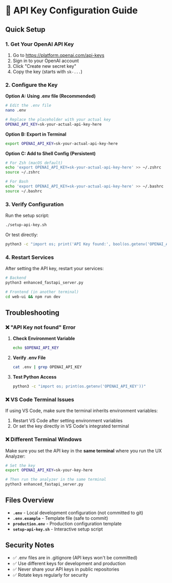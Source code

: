# 🔑 API Key Configuration Guide

## Quick Setup

### 1. **Get Your OpenAI API Key**
1. Go to https://platform.openai.com/api-keys
2. Sign in to your OpenAI account
3. Click "Create new secret key"
4. Copy the key (starts with `sk-...`)

### 2. **Configure the Key**

**Option A: Using .env file (Recommended)**
```bash
# Edit the .env file
nano .env

# Replace the placeholder with your actual key
OPENAI_API_KEY=sk-your-actual-api-key-here
```

**Option B: Export in Terminal**
```bash
export OPENAI_API_KEY=sk-your-actual-api-key-here
```

**Option C: Add to Shell Config (Persistent)**
```bash
# For Zsh (macOS default)
echo 'export OPENAI_API_KEY=sk-your-actual-api-key-here' >> ~/.zshrc
source ~/.zshrc

# For Bash
echo 'export OPENAI_API_KEY=sk-your-actual-api-key-here' >> ~/.bashrc
source ~/.bashrc
```

### 3. **Verify Configuration**

Run the setup script:
```bash
./setup-api-key.sh
```

Or test directly:
```bash
python3 -c "import os; print('API Key found:', bool(os.getenv('OPENAI_API_KEY')))"
```

### 4. **Restart Services**

After setting the API key, restart your services:
```bash
# Backend
python3 enhanced_fastapi_server.py

# Frontend (in another terminal)
cd web-ui && npm run dev
```

## Troubleshooting

### ❌ "API Key not found" Error

1. **Check Environment Variable**
   ```bash
   echo $OPENAI_API_KEY
   ```

2. **Verify .env File**
   ```bash
   cat .env | grep OPENAI_API_KEY
   ```

3. **Test Python Access**
   ```bash
   python3 -c "import os; print(os.getenv('OPENAI_API_KEY'))"
   ```

### ❌ VS Code Terminal Issues

If using VS Code, make sure the terminal inherits environment variables:
1. Restart VS Code after setting environment variables
2. Or set the key directly in VS Code's integrated terminal

### ❌ Different Terminal Windows

Make sure you set the API key in the **same terminal** where you run the UX Analyzer:
```bash
# Set the key
export OPENAI_API_KEY=sk-your-key-here

# Then run the analyzer in the same terminal
python3 enhanced_fastapi_server.py
```

## Files Overview

- **`.env`** - Local development configuration (not committed to git)
- **`.env.example`** - Template file (safe to commit)
- **`production.env`** - Production configuration template
- **`setup-api-key.sh`** - Interactive setup script

## Security Notes

- ✅ .env files are in .gitignore (API keys won't be committed)
- ✅ Use different keys for development and production
- ✅ Never share your API keys in public repositories
- ✅ Rotate keys regularly for security
